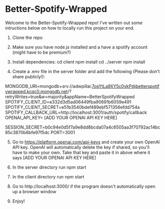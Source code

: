 # Better-Spotify-Wrapped

Welcome to the Better-Spotify-Wrapped repo! I've written out some intructions below on how to locally run this project on your end.

1. Clone the repo 

2. Make sure you have node.js installed and a have a spotify account (might have to be premium?)

3. Install dependencies:
    cd client
    npm install
    cd ../server
    npm install

4. Create a .env file in the server folder and add the following (Please don't share publicly!): 

MONGODB_URI=mongodb+srv://adwpillai:7osYtLa9XY5c0ykP@betterspotifywrapped.kcqc0.mongodb.net/?retryWrites=true&w=majority&appName=BetterSpotifyWrapped
SPOTIFY_CLIENT_ID=e332d3d5ad06449fba90691b6059e491
SPOTIFY_CLIENT_SECRET=e51b3540bdef489ebf571356efdd754a
SPOTIFY_CALLBACK_URL=http://localhost:3001/auth/spotify/callback
OPENAI_API_KEY= [ADD YOUR OPENAI API KEY HERE]

SESSION_SECRET=b0c94e0d5f7a9e8dd8bcda07a4c6505aa3f70792ac14bc85c3870b6bfe97f5dc
PORT=3001

5. Go to https://platform.openai.com/api-keys and create your own OpenAI API key. OpenAI will automatically delete the key if shared, so you'll have to make your own. Take that key and paste it in above where it says [ADD YOUR OPENAI API KEY HERE]

6. In the server directory run npm start

7. In the client directory run npm start

8. Go to http://localhost:3000/ if the program doesn't automatically open up a browser window

9. Enjoy!
